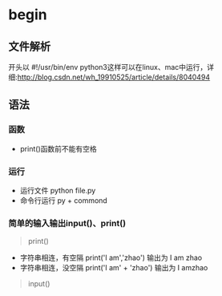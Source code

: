 # begin
## 文件解析
开头以 #!/usr/bin/env python3这样可以在linux、mac中运行，详细:http://blog.csdn.net/wh_19910525/article/details/8040494

## 语法
### 函数
- print()函数前不能有空格

### 运行
 - 运行文件  python file.py
 - 命令行运行 py + commond 
### 简单的输入输出input()、print()
> print()

- 字符串相连，有空隔 print('I am','zhao') 输出为 I am zhao
- 字符串相连，没空隔 print('I am' + 'zhao') 输出为 I amzhao

> input()



 
